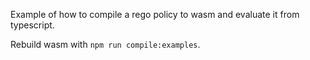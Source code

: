 Example of how to compile a rego policy to wasm and evaluate it from typescript.

Rebuild wasm with `npm run compile:examples`.
